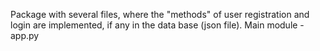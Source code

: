 Package with several files, where the "methods" of user registration and login are implemented, if any in the data base (json file).
Main module - app.py
